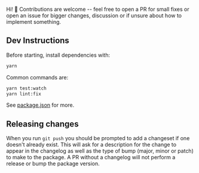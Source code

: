 Hi! 👋 Contributions are welcome -- feel free to open a PR for small fixes or open an issue for bigger changes, discussion or if unsure about how to implement something.

## Dev Instructions

Before starting, install dependencies with:

```sh
yarn
```

Common commands are:

```sh
yarn test:watch
yarn lint:fix
```

See [package.json](./package.json) for more.

## Releasing changes

When you run `git push` you should be prompted to add a changeset if one doesn't already exist. This will ask for a description for the change to appear in the changelog as well as the type of bump (major, minor or patch) to make to the package. A PR without a changelog will not perform a release or bump the package version.
